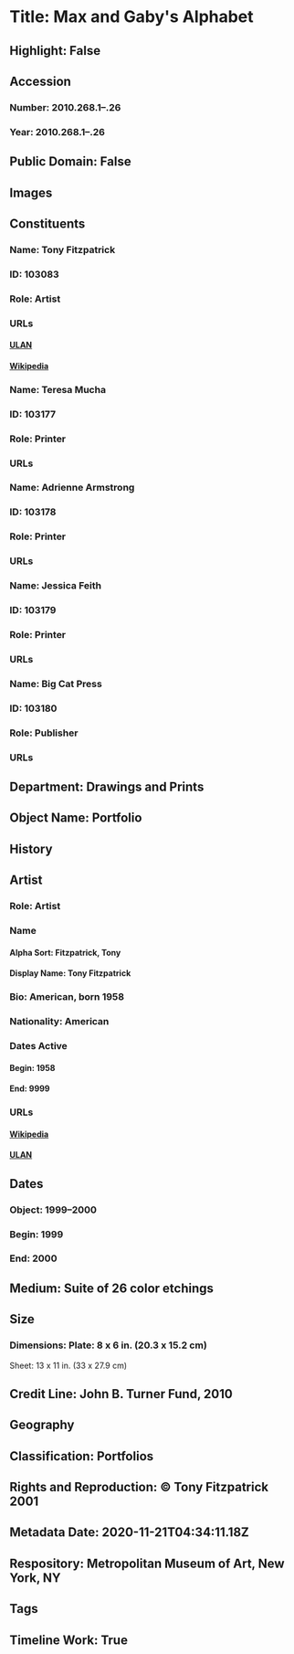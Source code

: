 # Title: Max and Gaby's Alphabet
## Highlight: False
## Accession
### Number: 2010.268.1–.26
### Year: 2010.268.1–.26
## Public Domain: False
## Images
## Constituents
### Name: Tony Fitzpatrick
### ID: 103083
### Role: Artist
### URLs
#### [ULAN](http://vocab.getty.edu/page/ulan/500331982)
#### [Wikipedia](https://www.wikidata.org/wiki/Q7822347)
### Name: Teresa Mucha
### ID: 103177
### Role: Printer
### URLs
### Name: Adrienne Armstrong
### ID: 103178
### Role: Printer
### URLs
### Name: Jessica Feith
### ID: 103179
### Role: Printer
### URLs
### Name: Big Cat Press
### ID: 103180
### Role: Publisher
### URLs
## Department: Drawings and Prints
## Object Name: Portfolio
## History
## Artist
### Role: Artist
### Name
#### Alpha Sort: Fitzpatrick, Tony
#### Display Name: Tony Fitzpatrick
### Bio: American, born 1958
### Nationality: American
### Dates Active
#### Begin: 1958
#### End: 9999
### URLs
#### [Wikipedia](https://www.wikidata.org/wiki/Q7822347)
#### [ULAN](http://vocab.getty.edu/page/ulan/500331982)
## Dates
### Object: 1999–2000
### Begin: 1999
### End: 2000
## Medium: Suite of 26 color etchings
## Size
### Dimensions: Plate: 8 x 6 in. (20.3 x 15.2 cm)
Sheet: 13 x 11 in. (33 x 27.9 cm)
## Credit Line: John B. Turner Fund, 2010
## Geography
## Classification: Portfolios
## Rights and Reproduction: © Tony Fitzpatrick 2001
## Metadata Date: 2020-11-21T04:34:11.18Z
## Respository: Metropolitan Museum of Art, New York, NY
## Tags
## Timeline Work: True